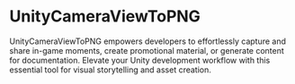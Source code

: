 # UnityCameraViewToPNG
UnityCameraViewToPNG empowers developers to effortlessly capture and share in-game moments, create promotional material, or generate content for documentation. Elevate your Unity development workflow with this essential tool for visual storytelling and asset creation.
